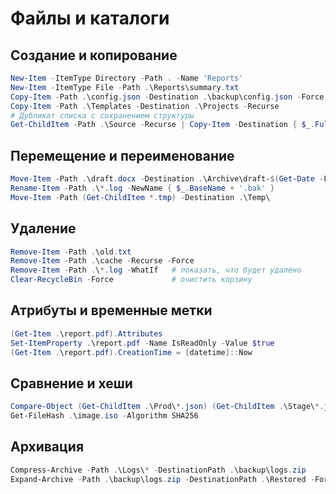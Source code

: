 # Файлы и каталоги

## Создание и копирование

```powershell
New-Item -ItemType Directory -Path . -Name 'Reports'
New-Item -ItemType File -Path .\Reports\summary.txt
Copy-Item -Path .\config.json -Destination .\backup\config.json -Force
Copy-Item -Path .\Templates -Destination .\Projects -Recurse
# Дубликат списка с сохранением структуры
Get-ChildItem -Path .\Source -Recurse | Copy-Item -Destination { $_.FullName -replace 'Source','Target' }
```

## Перемещение и переименование

```powershell
Move-Item -Path .\draft.docx -Destination .\Archive\draft-$(Get-Date -Format yyyyMMdd).docx
Rename-Item -Path .\*.log -NewName { $_.BaseName + '.bak' }
Move-Item -Path (Get-ChildItem *.tmp) -Destination .\Temp\
```

## Удаление

```powershell
Remove-Item -Path .\old.txt
Remove-Item -Path .\cache -Recurse -Force
Remove-Item -Path .\*.log -WhatIf   # показать, что будет удалено
Clear-RecycleBin -Force             # очистить корзину
```

## Атрибуты и временные метки

```powershell
(Get-Item .\report.pdf).Attributes
Set-ItemProperty .\report.pdf -Name IsReadOnly -Value $true
(Get-Item .\report.pdf).CreationTime = [datetime]::Now
```

## Сравнение и хеши

```powershell
Compare-Object (Get-ChildItem .\Prod\*.json) (Get-ChildItem .\Stage\*.json) -Property Name,Length
Get-FileHash .\image.iso -Algorithm SHA256
```

## Архивация

```powershell
Compress-Archive -Path .\Logs\* -DestinationPath .\backup\logs.zip
Expand-Archive -Path .\backup\logs.zip -DestinationPath .\Restored -Force
```
